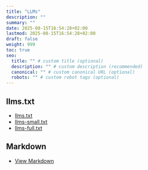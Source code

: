 ```yaml
---
title: "LLMs"
description: ""
summary: ""
date: 2025-08-15T16:54:28+02:00
lastmod: 2025-08-15T16:54:28+02:00
draft: false
weight: 999
toc: true
seo:
  title: "" # custom title (optional)
  description: "" # custom description (recommended)
  canonical: "" # custom canonical URL (optional)
  robots: "" # custom robot tags (optional)
---
```


## llms.txt

- [llms.txt](/llms.txt)
- [llms-small.txt](/llms-small.txt)
- [llms-full.txt](/llms-full.txt)

## Markdown

- [View Markdown](/docs/extending/llms/index.md)
